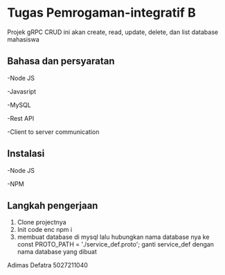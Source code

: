 
# Tugas Pemrogaman-integratif B

Projek gRPC CRUD ini akan create, read, update, delete, dan list database mahasiswa
## Bahasa dan persyaratan
-Node JS

-Javasript

-MySQL

-Rest API

-Client to server communication

## Instalasi
-Node JS

-NPM

## Langkah pengerjaan

1. Clone projectnya
2. Init code enc npm i
3. membuat database di mysql lalu hubungkan nama database nya ke
const PROTO_PATH = './service_def.proto'; ganti service_def dengan nama database yang dibuat

Adimas Defatra 5027211040

